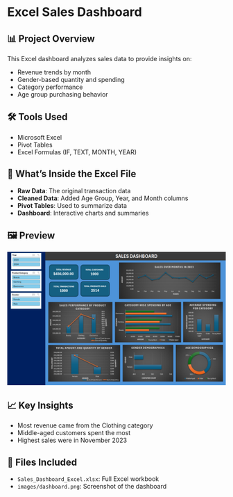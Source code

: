 # Excel Sales Dashboard

## 📊 Project Overview
This Excel dashboard analyzes sales data to provide insights on:
- Revenue trends by month
- Gender-based quantity and spending
- Category performance
- Age group purchasing behavior

## 🛠️ Tools Used
- Microsoft Excel
- Pivot Tables
- Excel Formulas (IF, TEXT, MONTH, YEAR)

## 💾 What’s Inside the Excel File
- **Raw Data**: The original transaction data
- **Cleaned Data**: Added Age Group, Year, and Month columns
- **Pivot Tables**: Used to summarize data
- **Dashboard**: Interactive charts and summaries

## 🖼️ Preview
![Dashboard](Images/sales_dashboard_screenshot.png)

## 📈 Key Insights
- Most revenue came from the Clothing category
- Middle-aged customers spent the most
- Highest sales were in November 2023

## 📂 Files Included
- `Sales_Dashboard_Excel.xlsx`: Full Excel workbook
- `images/dashboard.png`: Screenshot of the dashboard
